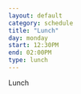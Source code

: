 ```yaml
---
layout: default
category: schedule
title: "Lunch"
day: monday
start: 12:30PM
end: 02:00PM
type: lunch
---
```


Lunch
